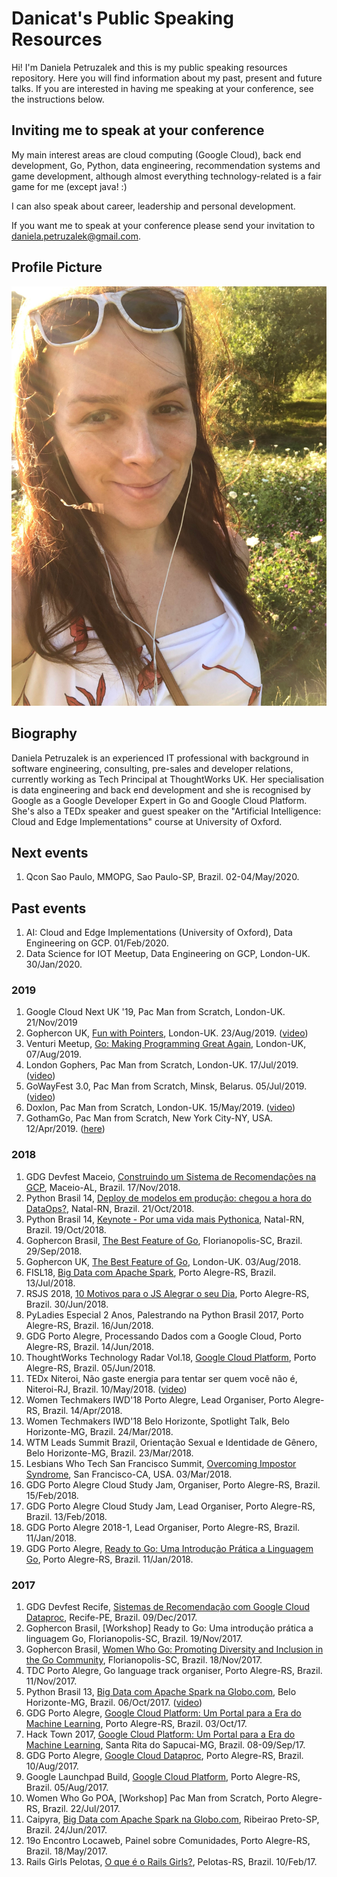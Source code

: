 # Danicat's Public Speaking Resources

Hi! I'm Daniela Petruzalek and this is my public speaking resources repository. Here you will find information about my past, present and future talks. If you are interested in having me speaking at your conference, see the instructions below.

## Inviting me to speak at your conference

My main interest areas are cloud computing (Google Cloud), back end development, Go, Python, data engineering, recommendation systems and game development, although almost everything technology-related is a fair game for me (except java! :)

I can also speak about career, leadership and personal development.

If you want me to speak at your conference please send your invitation to daniela.petruzalek@gmail.com.

## Profile Picture

![](profile.jpg)

## Biography

Daniela Petruzalek is an experienced IT professional with background in software engineering, consulting, pre-sales and developer relations, currently working as Tech Principal at ThoughtWorks UK. Her specialisation is data engineering and back end development and she is recognised by Google as a Google Developer Expert in Go and Google Cloud Platform. She's also a TEDx speaker and guest speaker on the "Artificial Intelligence: Cloud and Edge Implementations" course at University of Oxford.

## Next events

1. Qcon Sao Paulo, MMOPG, Sao Paulo-SP, Brazil. 02-04/May/2020.

## Past events

1. AI: Cloud and Edge Implementations (University of Oxford), Data Engineering on GCP. 01/Feb/2020.
1. Data Science for IOT Meetup, Data Engineering on GCP, London-UK. 30/Jan/2020.

### 2019

1. Google Cloud Next UK '19, Pac Man from Scratch, London-UK. 21/Nov/2019
1. Gophercon UK, [Fun with Pointers](https://docs.google.com/presentation/d/e/2PACX-1vSVN5pXkK8CFimGIVqaUXpJxo0OUILbPMAMD1s0S1dZwXX-Z6lW9H5W7_rTAiDGacW2MSTpA0cnhZB_/pub?start=false&loop=false&delayms=3000), London-UK. 23/Aug/2019. ([video](https://youtu.be/yEiaCx0fR9k))
1. Venturi Meetup, [Go: Making Programming Great Again](https://docs.google.com/presentation/d/e/2PACX-1vSLjMNPcVRwNY-Os_D5_WqGWlti5jKjfx5cUZQq9jE0SvLrHZfBXeS6-jhCXXdwZxK5XfPB9L-1PAII/pub?start=false&loop=false&delayms=3000), London-UK, 07/Aug/2019.
1. London Gophers, Pac Man from Scratch, London-UK. 17/Jul/2019. ([video](https://youtu.be/SM8LTMnB4x0))
1. GoWayFest 3.0, Pac Man from Scratch, Minsk, Belarus. 05/Jul/2019. ([video](https://www.youtube.com/watch?v=0qvW4kIlS8I))
1. Doxlon, Pac Man from Scratch, London-UK. 15/May/2019. ([video](https://www.youtube.com/watch?v=r-ur2Go4-vU))
1. GothamGo, Pac Man from Scratch, New York City-NY, USA. 12/Apr/2019. ([here](https://www.youtube.com/watch?v=GH0DlCKTppE))

### 2018

1. GDG Devfest Maceio, [Construindo um Sistema de Recomendações na GCP](https://speakerdeck.com/danicat/construindo-um-sistema-de-recomendacoes-na-gcp), Maceio-AL, Brazil. 17/Nov/2018.
1. Python Brasil 14, [Deploy de modelos em produção: chegou a hora do DataOps?](https://speakerdeck.com/danicat/dataops), Natal-RN, Brazil. 21/Oct/2018.
1. Python Brasil 14, [Keynote - Por uma vida mais Pythonica](https://speakerdeck.com/danicat/por-uma-vida-mais-pythonica-keynote-python-brasil-14), Natal-RN, Brazil. 19/Oct/2018.
1. Gophercon Brasil, [The Best Feature of Go](https://speakerdeck.com/danicat/the-best-feature-of-go-gophercon-br-2018), Florianopolis-SC, Brazil. 29/Sep/2018.
1. Gophercon UK, [The Best Feature of Go](https://speakerdeck.com/danicat/the-best-feature-of-go-gophercon-br-2018), London-UK. 03/Aug/2018.
1. FISL18, [Big Data com Apache Spark](https://docs.google.com/presentation/d/1wsOfAO6HihYk3sjPsP6CbmqMC25EGz_X4sBC5pn3828/edit?usp=sharing), Porto Alegre-RS, Brazil. 13/Jul/2018.
1. RSJS 2018, [10 Motivos para o JS Alegrar o seu Dia](https://docs.google.com/presentation/d/1h_y4hwFfMY6Tuy42V5d87tJrGqpED_2qbSg8atO0eqI/edit?usp=sharing), Porto Alegre-RS, Brazil. 30/Jun/2018.
1. PyLadies Especial 2 Anos, Palestrando na Python Brasil 2017, Porto Alegre-RS, Brazil. 16/Jun/2018.
1. GDG Porto Alegre, Processando Dados com a Google Cloud, Porto Alegre-RS, Brazil. 14/Jun/2018.
1. ThoughtWorks Technology Radar Vol.18, [Google Cloud Platform](https://speakerdeck.com/danicat/techradar-vol-dot-18-google-cloud-platform?slide=1), Porto Alegre-RS, Brazil. 05/Jun/2018.
1. TEDx Niteroi, Não gaste energia para tentar ser quem você não é, Niteroi-RJ, Brazil. 10/May/2018. ([video](https://youtu.be/bbQzftKrIec))
1. Women Techmakers IWD'18 Porto Alegre, Lead Organiser, Porto Alegre-RS, Brazil. 14/Apr/2018.
1. Women Techmakers IWD'18 Belo Horizonte, Spotlight Talk, Belo Horizonte-MG, Brazil. 24/Mar/2018.
1. WTM Leads Summit Brazil, Orientação Sexual e Identidade de Gênero, Belo Horizonte-MG, Brazil. 23/Mar/2018.
1. Lesbians Who Tech San Francisco Summit, [Overcoming Impostor Syndrome](https://www.slideshare.net/DanielaPetruzalek/overcoming-impostor-syndrome-89548007), San Francisco-CA, USA. 03/Mar/2018.
1. GDG Porto Alegre Cloud Study Jam, Organiser, Porto Alegre-RS, Brazil. 15/Feb/2018.
1. GDG Porto Alegre Cloud Study Jam, Lead Organiser, Porto Alegre-RS, Brazil. 13/Feb/2018.
1. GDG Porto Alegre 2018-1, Lead Organiser, Porto Alegre-RS, Brazil. 11/Jan/2018.
1. GDG Porto Alegre, [Ready to Go: Uma Introdução Prática a Linguagem Go](https://github.com/danicat/ready2go), Porto Alegre-RS, Brazil. 11/Jan/2018.

### 2017

1. GDG Devfest Recife, [Sistemas de Recomendação com Google Cloud Dataproc](https://speakerdeck.com/danicat/sistemas-de-recomendacao-com-google-dataproc), Recife-PE, Brazil. 09/Dec/2017.
1. Gophercon Brasil, [Workshop] Ready to Go: Uma introdução prática a linguagem Go, Florianopolis-SC, Brazil. 19/Nov/2017.
1. Gophercon Brasil, [Women Who Go: Promoting Diversity and Inclusion in the Go Community](https://speakerdeck.com/danicat/wwg-promoting-diversity-and-inclusion-in-the-go-community), Florianopolis-SC, Brazil. 18/Nov/2017.
1. TDC Porto Alegre, Go language track organiser, Porto Alegre-RS, Brazil. 11/Nov/2017.
1. Python Brasil 13, [Big Data com Apache Spark na Globo.com](https://www.slideshare.net/DanielaPetruzalek/big-data-com-apache-spark-na-globocom-80566202), Belo Horizonte-MG, Brazil. 06/Oct/2017. ([video](https://www.youtube.com/watch?v=7QUO6ZdQy1w))
1. GDG Porto Alegre, [Google Cloud Platform: Um Portal para a Era do Machine Learning](https://www.slideshare.net/DanielaPetruzalek/google-cloud-platform-um-portal-para-a-era-do-machine-learning), Porto Alegre-RS, Brazil. 03/Oct/17.
1. Hack Town 2017, [Google Cloud Platform: Um Portal para a Era do Machine Learning](https://www.slideshare.net/DanielaPetruzalek/google-cloud-platform-um-portal-para-a-era-do-machine-learning), Santa Rita do Sapucai-MG, Brazil. 08-09/Sep/17.
1. GDG Porto Alegre, [Google Cloud Dataproc](https://www.slideshare.net/DanielaPetruzalek/google-cloud-dataproc), Porto Alegre-RS, Brazil. 10/Aug/2017.
1. Google Launchpad Build, [Google Cloud Platform](https://www.slideshare.net/DanielaPetruzalek/google-cloud-platform-78600049), Porto Alegre-RS, Brazil. 05/Aug/2017.
1. Women Who Go POA, [Workshop] Pac Man from Scratch, Porto Alegre-RS, Brazil. 22/Jul/2017.
1. Caipyra, [Big Data com Apache Spark na Globo.com](https://pt.slideshare.net/DanielaPetruzalek/big-data-com-apache-spark-na-globocom), Ribeirao Preto-SP, Brazil. 24/Jun/2017.
1. 19o Encontro Locaweb, Painel sobre Comunidades, Porto Alegre-RS, Brazil. 18/May/2017.
1. Rails Girls Pelotas, [O que é o Rails Girls?](https://www.slideshare.net/DanielaPetruzalek/rails-girls-pelotas-2017), Pelotas-RS, Brazil. 10/Feb/17.
